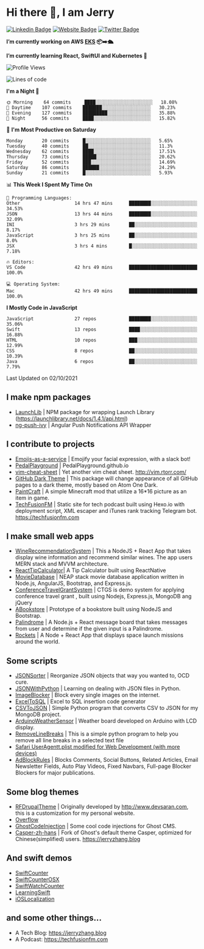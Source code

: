 # Hi there 👋, I am Jerry

[![Linkedin Badge](https://img.shields.io/badge/-JerryFZhang-blue?style=flat&logo=Linkedin&logoColor=white&link=https://www.linkedin.com/in/jerryfzhang/)](https://www.linkedin.com/in/jerryfzhang/)
[![Website Badge](https://img.shields.io/badge/-JerryFZhang.com-47CCCC?style=flat&logo=Google-Chrome&logoColor=white&link=https://JerryFZhang.com)](https://JerryFZhang.com)
[![Twitter Badge](https://img.shields.io/badge/-@JerryF_Zhang-1ca0f1?style=flat&labelColor=1ca0f1&logo=twitter&logoColor=white&link=https://twitter.com/JerryF_Zhang)](https://twitter.com/JerryF_Zhang)

**I’m currently working on AWS [EKS](https://aws.amazon.com/eks/) 📦➡️🛳**

**I’m currently learning React, SwiftUI and Kubernetes 🌱**

<!--START_SECTION:waka-->
![Profile Views](http://img.shields.io/badge/Profile%20Views-10-blue)

![Lines of code](https://img.shields.io/badge/From%20Hello%20World%20I%27ve%20Written-7.4%20million%20lines%20of%20code-blue)

**I'm a Night 🦉** 

```text
🌞 Morning    64 commits     ████░░░░░░░░░░░░░░░░░░░░░   18.08% 
🌆 Daytime    107 commits    ███████░░░░░░░░░░░░░░░░░░   30.23% 
🌃 Evening    127 commits    █████████░░░░░░░░░░░░░░░░   35.88% 
🌙 Night      56 commits     ████░░░░░░░░░░░░░░░░░░░░░   15.82%

```
📅 **I'm Most Productive on Saturday** 

```text
Monday       20 commits     █░░░░░░░░░░░░░░░░░░░░░░░░   5.65% 
Tuesday      40 commits     ██░░░░░░░░░░░░░░░░░░░░░░░   11.3% 
Wednesday    62 commits     ████░░░░░░░░░░░░░░░░░░░░░   17.51% 
Thursday     73 commits     █████░░░░░░░░░░░░░░░░░░░░   20.62% 
Friday       52 commits     ███░░░░░░░░░░░░░░░░░░░░░░   14.69% 
Saturday     86 commits     ██████░░░░░░░░░░░░░░░░░░░   24.29% 
Sunday       21 commits     █░░░░░░░░░░░░░░░░░░░░░░░░   5.93%

```


📊 **This Week I Spent My Time On** 

```text
💬 Programming Languages: 
Other                    14 hrs 47 mins      ████████░░░░░░░░░░░░░░░░░   34.53% 
JSON                     13 hrs 44 mins      ████████░░░░░░░░░░░░░░░░░   32.09% 
INI                      3 hrs 29 mins       ██░░░░░░░░░░░░░░░░░░░░░░░   8.17% 
JavaScript               3 hrs 25 mins       ██░░░░░░░░░░░░░░░░░░░░░░░   8.0% 
JSX                      3 hrs 4 mins        █░░░░░░░░░░░░░░░░░░░░░░░░   7.18%

🔥 Editors: 
VS Code                  42 hrs 49 mins      █████████████████████████   100.0%

💻 Operating System: 
Mac                      42 hrs 49 mins      █████████████████████████   100.0%

```

**I Mostly Code in JavaScript** 

```text
JavaScript               27 repos            ████████░░░░░░░░░░░░░░░░░   35.06% 
Swift                    13 repos            ████░░░░░░░░░░░░░░░░░░░░░   16.88% 
HTML                     10 repos            ███░░░░░░░░░░░░░░░░░░░░░░   12.99% 
CSS                      8 repos             ██░░░░░░░░░░░░░░░░░░░░░░░   10.39% 
Java                     6 repos             ██░░░░░░░░░░░░░░░░░░░░░░░   7.79%

```



 Last Updated on 02/10/2021
<!--END_SECTION:waka-->

## I make npm packages
- [LaunchLib](https://github.com/JerryFZhang/LaunchLib-js)	|  NPM package for wrapping Launch Library (https://launchlibrary.net/docs/1.4.1/api.html)
- [ng-push-ivy](https://github.com/JerryFZhang/ng-push-ivy) 	|  Angular Push Notifications API Wrapper	

## I contribute to projects
- [Emojis-as-a-service](https://github.com/BenEmdon/emojis-as-a-service) 	| Emojify your facial expression, with a slack bot! 
- [PedalPlayground](https://github.com/PedalPlayground/PedalPlayground.github.io) | PedalPlayground.github.io	
- [vim-cheat-sheet](https://github.com/rtorr/vim-cheat-sheet) | Yet another vim cheat sheet. http://vim.rtorr.com/
- [GitHub Dark Theme](https://github.com/poychang/github-dark-theme) | This package will change appearance of all GitHub pages to a dark theme, mostly based on Atom One Dark. 
- [PaintCraft](https://github.com/JerryFZhang/PaintCraft) | A simple Minecraft mod that utilize a 16*16 picture as an item in game. 
- [TechFusionFM](https://github.com/TechFusionFM/TechFusionFM) | Static site for tech podcast built using Hexo.io with deployment script, XML escaper and iTunes rank tracking Telegram bot. https://techfusionfm.com 

## I make small web apps
- [WineRecommendationSystem](https://github.com/JerryFZhang/WineRecommendationSystem) |  This a NodeJS + React App that takes display wine information and recommend similar wines. The app users MERN stack and MVVM architecture.
- [ReactTipCalculator](https://github.com/JerryFZhang/ReactTipCalculator)| A Tip Calculator built using ReactNative 
- [MovieDatabase](https://github.com/JerryFZhang/GreatMovieDatabase-App) | NEAP stack movie database application written in Node.js, AngularJS, Bootstrap, and Express.js.
- [ConferenceTravelGrantSystem](https://github.com/JerryFZhang/ConferenceTravelGrantSystem) | CTGS is demo system for applying conference travel grant , built using Nodejs, Express.js, MongoDB ang jQuery
- [ABookstore](https://github.com/JerryFZhang/ABookstore) | Prototype of a bookstore built using NodeJS and Bootstrap. 
- [Palindrome](https://github.com/JerryFZhang/Palindrome) |  A Node.js + React message board that takes messages from user and determine if the given input is a Palindrome. 
- [Rockets](https://github.com/JerryFZhang/Rockets) | A Node + React App that displays space launch missions around the world. 

## Some scripts
- [JSONSorter](https://github.com/JerryFZhang/JSONSorter) | Reorganize JSON objects that way you wanted to, OCD cure.
- [JSONWithPython](https://github.com/JerryFZhang/JSONWithPython) | Learning on dealing with JSON files in Python.
- [ImageBlocker](https://github.com/JerryFZhang/ImageBlocker) | Block every single images on the internet.
- [ExcelToSQL](https://github.com/JerryFZhang/ExcelToSQL) | Excel to SQL insertion code generator
- [CSVToJSON](https://github.com/JerryFZhang/CSVToJSON) | Simple Python program that converts CSV to JSON for my MongoDB project.
- [ArduinoWeatherSensor](https://github.com/JerryFZhang/ArduinoWeatherSensor)  | Weather board developed on Arduino with LCD display.
- [RemoveLineBreaks](https://github.com/JerryFZhang/RemoveLineBreaks) | This is a simple python program to help you remove all line breaks in a selected text file
- [Safari UserAgentt.plist modified for Web Development (with more devices)](https://gist.github.com/JerryFZhang/6be7ae410de3a8cf180644393f0e4ddf)
- [AdBlockRules](https://gist.github.com/JerryFZhang/29796fa2b04d8449905f89bd340c001c) | Blocks Comments, Social Buttons, Related Articles, Email Newsletter Fields, Auto Play Videos, Fixed Navbars, Full-page Blocker Blockers for major publications.

## Some blog themes
- [RFDrupalTheme](https://github.com/JerryFZhang/RFDrupalTheme) | Originally developed by http://www.devsaran.com, this is a customization for my personal website.
- [Overflow](https://github.com/JerryFZhang/Overflow) 
- [GhostCodeInjection](https://github.com/JerryFZhang/GhostCodeInjection) | Some cool code injections for Ghost CMS.
- [Casper-zh-hans](https://github.com/JerryFZhang/Casper-zh-hans ) | Fork of Ghost's default theme Casper, optimized for Chinese(simplified) users. https://jerryzhang.blog

## And swift demos
- [SwiftCounter](https://github.com/JerryFZhang/SwiftCounter)
- [SwiftCounterOSX](https://github.com/JerryFZhang/SwiftCounterOSX)
- [SwiftWatchCounter](https://github.com/JerryFZhang/SwiftWatchCounter)
- [LearningSwift](https://github.com/JerryFZhang/LearningSwift)
- [iOSLocalization](https://github.com/JerryFZhang/iOSLocalization)

## and some other things...
- A Tech Blog: https://jerryzhang.blog
- A Podcast: https://techfusionfm.com
